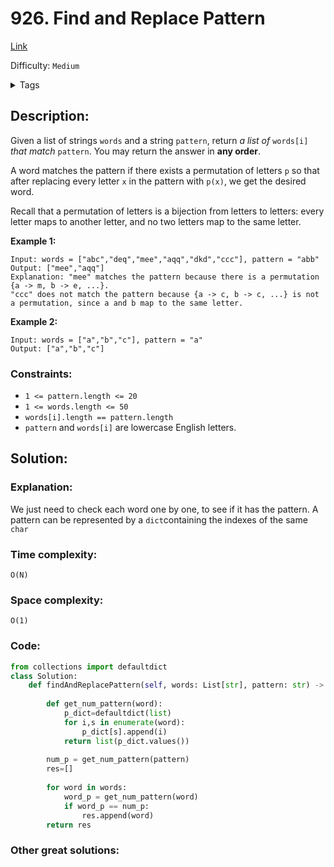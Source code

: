 # 926. Find and Replace Pattern
[Link](https://leetcode.com/problems/find-and-replace-pattern/)

Difficulty: `Medium`

<details>
<summary> Tags</summary>

`String`
</details>

## Description:  
Given a list of strings `words` and a string `pattern`, return _a list of_
`words[i]` _that match_ `pattern`. You may return the answer in **any order**.

A word matches the pattern if there exists a permutation of letters `p` so
that after replacing every letter `x` in the pattern with `p(x)`, we get the
desired word.

Recall that a permutation of letters is a bijection from letters to letters:
every letter maps to another letter, and no two letters map to the same
letter.



**Example 1:**

    
    
    Input: words = ["abc","deq","mee","aqq","dkd","ccc"], pattern = "abb"
    Output: ["mee","aqq"]
    Explanation: "mee" matches the pattern because there is a permutation {a -> m, b -> e, ...}. 
    "ccc" does not match the pattern because {a -> c, b -> c, ...} is not a permutation, since a and b map to the same letter.
    

**Example 2:**

    
    
    Input: words = ["a","b","c"], pattern = "a"
    Output: ["a","b","c"]
    



### Constraints:

  * `1 <= pattern.length <= 20`
  * `1 <= words.length <= 50`
  * `words[i].length == pattern.length`
  * `pattern` and `words[i]` are lowercase English letters.



## Solution:  


### Explanation:  
We just need to check each word one by one, to see if it has the pattern.
A pattern can be represented by a `dict`containing the indexes of the same `char`

### Time complexity:
`O(N)`  

### Space complexity:
`O(1)`

### Code:  
```python
from collections import defaultdict
class Solution:
    def findAndReplacePattern(self, words: List[str], pattern: str) -> List[str]:
        
        def get_num_pattern(word):        
            p_dict=defaultdict(list)
            for i,s in enumerate(word):
                p_dict[s].append(i)
            return list(p_dict.values())
        
        num_p = get_num_pattern(pattern)
        res=[]
        
        for word in words:
            word_p = get_num_pattern(word)
            if word_p == num_p:
                res.append(word)
        return res
```


### Other great solutions:

